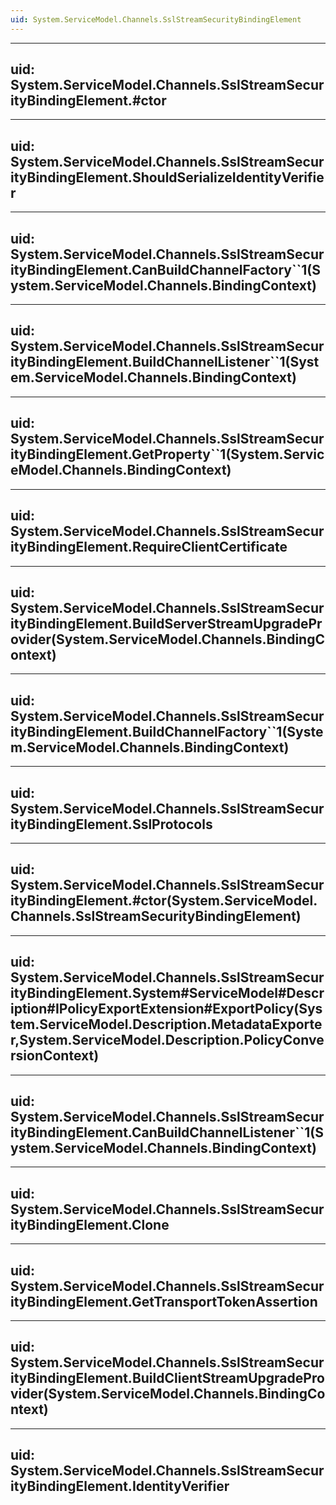 ```yaml
---
uid: System.ServiceModel.Channels.SslStreamSecurityBindingElement
---
```


---
uid: System.ServiceModel.Channels.SslStreamSecurityBindingElement.#ctor
---

---
uid: System.ServiceModel.Channels.SslStreamSecurityBindingElement.ShouldSerializeIdentityVerifier
---

---
uid: System.ServiceModel.Channels.SslStreamSecurityBindingElement.CanBuildChannelFactory``1(System.ServiceModel.Channels.BindingContext)
---

---
uid: System.ServiceModel.Channels.SslStreamSecurityBindingElement.BuildChannelListener``1(System.ServiceModel.Channels.BindingContext)
---

---
uid: System.ServiceModel.Channels.SslStreamSecurityBindingElement.GetProperty``1(System.ServiceModel.Channels.BindingContext)
---

---
uid: System.ServiceModel.Channels.SslStreamSecurityBindingElement.RequireClientCertificate
---

---
uid: System.ServiceModel.Channels.SslStreamSecurityBindingElement.BuildServerStreamUpgradeProvider(System.ServiceModel.Channels.BindingContext)
---

---
uid: System.ServiceModel.Channels.SslStreamSecurityBindingElement.BuildChannelFactory``1(System.ServiceModel.Channels.BindingContext)
---

---
uid: System.ServiceModel.Channels.SslStreamSecurityBindingElement.SslProtocols
---

---
uid: System.ServiceModel.Channels.SslStreamSecurityBindingElement.#ctor(System.ServiceModel.Channels.SslStreamSecurityBindingElement)
---

---
uid: System.ServiceModel.Channels.SslStreamSecurityBindingElement.System#ServiceModel#Description#IPolicyExportExtension#ExportPolicy(System.ServiceModel.Description.MetadataExporter,System.ServiceModel.Description.PolicyConversionContext)
---

---
uid: System.ServiceModel.Channels.SslStreamSecurityBindingElement.CanBuildChannelListener``1(System.ServiceModel.Channels.BindingContext)
---

---
uid: System.ServiceModel.Channels.SslStreamSecurityBindingElement.Clone
---

---
uid: System.ServiceModel.Channels.SslStreamSecurityBindingElement.GetTransportTokenAssertion
---

---
uid: System.ServiceModel.Channels.SslStreamSecurityBindingElement.BuildClientStreamUpgradeProvider(System.ServiceModel.Channels.BindingContext)
---

---
uid: System.ServiceModel.Channels.SslStreamSecurityBindingElement.IdentityVerifier
---
